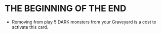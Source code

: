 # THE BEGINNING OF THE END

*   Removing from play 5 DARK monsters from your Graveyard is a cost to activate this card.
